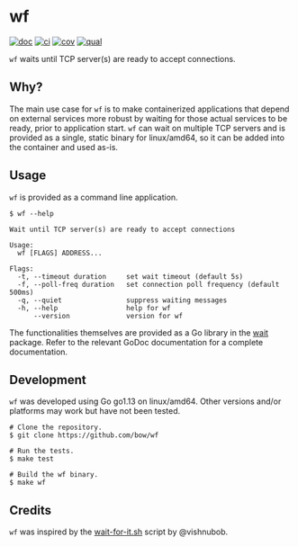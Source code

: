 # wf

[![doc](https://img.shields.io/badge/godoc-reference-007c5b?style=flat)](https://godoc.org/github.com/bow/wf/wait)
[![ci](https://img.shields.io/travis/bow/wf?labelColor=4d4d4d?color=007c5b&style=flat)](https://travis-ci.org/bow/wf)
[![cov](https://img.shields.io/codeclimate/coverage/bow/wf?labelColor=4d4d4d?color=007c5b&style=flat)](https://codeclimate.com/github/bow/wf)
[![qual](https://img.shields.io/codeclimate/maintainability/bow/wf?labelColor=4d4d4d?color=007c5b&style=flat)](https://codeclimate.com/github/bow/wf)

`wf` waits until TCP server(s) are ready to accept connections.


## Why?

The main use case for `wf` is to make containerized applications that depend
on external services more robust by waiting for those actual services to be
ready, prior to application start. `wf` can wait on multiple TCP servers and
is provided as a single, static binary for linux/amd64, so it can be added
into the container and used as-is.


## Usage

`wf` is provided as a command line application.

    $ wf --help

    Wait until TCP server(s) are ready to accept connections

    Usage:
      wf [FLAGS] ADDRESS...

    Flags:
      -t, --timeout duration     set wait timeout (default 5s)
      -f, --poll-freq duration   set connection poll frequency (default 500ms)
      -q, --quiet                suppress waiting messages
      -h, --help                 help for wf
          --version              version for wf

The functionalities themselves are provided as a Go library in the
[wait](https://godoc.org/github.com/bow/wait-for/wait) package. Refer to the
relevant GoDoc documentation for a complete documentation.


## Development

`wf` was developed using Go go1.13 on linux/amd64. Other versions and/or
platforms may work but have not been tested.

    # Clone the repository.
    $ git clone https://github.com/bow/wf

    # Run the tests.
    $ make test

    # Build the wf binary.
    $ make wf


## Credits

`wf` was inspired by the [wait-for-it.sh](https://github.com/vishnubob/wait-for-it) script by @vishnubob.

